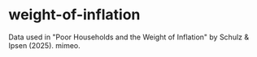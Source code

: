 # weight-of-inflation
Data used in "Poor Households and the Weight of Inflation" by Schulz &amp; Ipsen (2025). mimeo.
